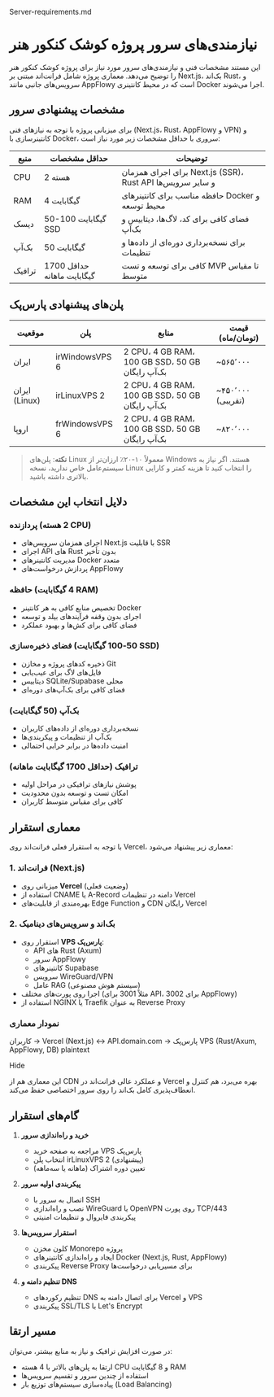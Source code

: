 Server-requirements.md

# نیازمندی‌های سرور پروژه کوشک کنکور هنر

این مستند مشخصات فنی و نیازمندی‌های سرور مورد نیاز برای پروژه کوشک کنکور هنر را توضیح می‌دهد. معماری پروژه شامل فرانت‌اند مبتنی بر Next.js، بک‌اند Rust، و سرویس‌های جانبی مانند AppFlowy است که در محیط کانتینری Docker اجرا می‌شوند.

## مشخصات پیشنهادی سرور

برای میزبانی پروژه با توجه به نیازهای فنی (Next.js، Rust، AppFlowy و VPN) و کانتینرسازی با Docker، سروری با حداقل مشخصات زیر مورد نیاز است:

| منبع | حداقل مشخصات | توضیحات |
|------|--------------|---------|
| CPU | 2 هسته | برای اجرای همزمان Next.js (SSR)، Rust API و سایر سرویس‌ها |
| RAM | 4 گیگابایت | حافظه مناسب برای کانتینرهای Docker و محیط توسعه |
| دیسک | 50-100 گیگابایت SSD | فضای کافی برای کد، لاگ‌ها، دیتابیس و بک‌آپ |
| بک‌آپ | 50 گیگابایت | برای نسخه‌برداری دوره‌ای از داده‌ها و تنظیمات |
| ترافیک | حداقل 1700 گیگابایت ماهانه | کافی برای توسعه و تست MVP تا مقیاس متوسط |

## پلن‌های پیشنهادی پارس‌پک

| موقعیت | پلن | منابع | قیمت (تومان/ماه) |
|--------|-----|-------|------------------|
| ایران | irWindowsVPS 6 | 2 CPU، 4 GB RAM، 100 GB SSD، 50 GB بک‌آپ رایگان | ~۵۶۵٬۰۰۰ |
| ایران (Linux) | irLinuxVPS 2 | 2 CPU، 4 GB RAM، 100 GB SSD، 50 GB بک‌آپ رایگان | ~۴۵۰٬۰۰۰ (تقریبی) |
| اروپا | frWindowsVPS 6 | 2 CPU، 4 GB RAM، 100 GB SSD، 50 GB بک‌آپ رایگان | ~۸۲۰٬۰۰۰ |

> **نکته**: پلن‌های Linux معمولاً ۱۰-۲۰٪ ارزان‌تر از Windows هستند. اگر نیاز به سیستم‌عامل خاص ندارید، نسخه Linux را انتخاب کنید تا هزینه کمتر و کارایی بالاتری داشته باشید.

## دلایل انتخاب این مشخصات

### پردازنده (2 هسته CPU)
- اجرای همزمان سرویس‌های Next.js با قابلیت SSR
- اجرای API های Rust بدون تأخیر
- مدیریت کانتینرهای Docker متعدد
- پردازش درخواست‌های AppFlowy

### حافظه (4 گیگابایت RAM)
- تخصیص منابع کافی به هر کانتینر Docker
- اجرای بدون وقفه فرآیندهای بیلد و توسعه
- فضای کافی برای کش‌ها و بهبود عملکرد

### فضای ذخیره‌سازی (50-100 گیگابایت SSD)
- ذخیره کدهای پروژه و مخازن Git
- فایل‌های لاگ برای عیب‌یابی
- دیتابیس SQLite/Supabase محلی
- فضای کافی برای بک‌آپ‌های دوره‌ای

### بک‌آپ (50 گیگابایت)
- نسخه‌برداری دوره‌ای از داده‌های کاربران
- بک‌آپ از تنظیمات و پیکربندی‌ها
- امنیت داده‌ها در برابر خرابی احتمالی

### ترافیک (حداقل 1700 گیگابایت ماهانه)
- پوشش نیازهای ترافیکی در مراحل اولیه
- امکان تست و توسعه بدون محدودیت
- کافی برای مقیاس متوسط کاربران

## معماری استقرار

با توجه به استقرار فعلی فرانت‌اند روی Vercel، معماری زیر پیشنهاد می‌شود:

### 1. فرانت‌اند (Next.js)
- میزبانی روی **Vercel** (وضعیت فعلی)
- استفاده از CNAME یا A-Record دامنه در تنظیمات Vercel
- بهره‌مندی از قابلیت‌های Edge Function و CDN رایگان Vercel

### 2. بک‌اند و سرویس‌های دینامیک
- استقرار روی **VPS پارس‌پک**:
  - API های Rust (Axum)
  - سرور AppFlowy
  - کانتینرهای Supabase
  - سرویس WireGuard/VPN
  - عامل RAG (سیستم هوش مصنوعی)
- اجرا روی پورت‌های مختلف (مثلاً 3001 برای API، 3002 برای AppFlowy)
- استفاده از NGINX یا Traefik به عنوان Reverse Proxy

### نمودار معماری

کاربران → Vercel (Next.js) ↔ API.domain.com → پارس‌پک VPS (Rust/Axum, AppFlowy, DB)
plaintext

Hide

این معماری هم از CDN و عملکرد عالی فرانت‌اند در Vercel بهره می‌برد، هم کنترل و انعطاف‌پذیری کامل بک‌اند را روی سرور اختصاصی حفظ می‌کند.

## گام‌های استقرار

1. **خرید و راه‌اندازی سرور**
   - مراجعه به صفحه خرید VPS پارس‌پک
   - انتخاب پلن irLinuxVPS 2 (پیشنهادی)
   - تعیین دوره اشتراک (ماهانه یا سه‌ماهه)

2. **پیکربندی اولیه سرور**
   - اتصال به سرور با SSH
   - نصب و راه‌اندازی WireGuard یا OpenVPN روی پورت TCP/443
   - پیکربندی فایروال و تنظیمات امنیتی

3. **استقرار سرویس‌ها**
   - کلون مخزن Monorepo پروژه
   - ایجاد و راه‌اندازی کانتینرهای Docker (Next.js, Rust, AppFlowy)
   - پیکربندی Reverse Proxy برای مسیریابی درخواست‌ها

4. **تنظیم دامنه و DNS**
   - تنظیم رکوردهای DNS برای اتصال دامنه به Vercel و VPS
   - پیکربندی SSL/TLS با Let's Encrypt

## مسیر ارتقا

در صورت افزایش ترافیک و نیاز به منابع بیشتر، می‌توان:
- ارتقا به پلن‌های بالاتر با 4 هسته CPU و 8 گیگابایت RAM
- استفاده از چندین سرور و تقسیم سرویس‌ها
- پیاده‌سازی سیستم‌های توزیع بار (Load Balancing)
